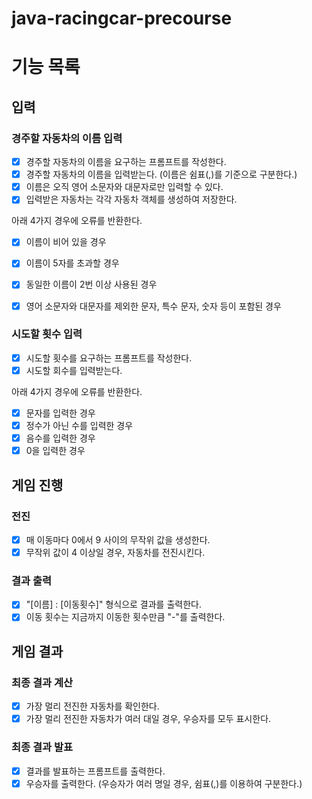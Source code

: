 # java-racingcar-precourse

# 기능 목록
## 입력
### 경주할 자동차의 이름 입력
- [x] 경주할 자동차의 이름을 요구하는 프롬프트를 작성한다.
- [x] 경주할 자동차의 이름을 입력받는다. (이름은 쉼표(,)를 기준으로 구분한다.)
- [x] 이름은 오직 영어 소문자와 대문자로만 입력할 수 있다.
- [x] 입력받은 자동차는 각각 자동차 객체를 생성하여 저장한다.

아래 4가지 경우에 오류를 반환한다.
- [x] 이름이 비어 있을 경우
- [x] 이름이 5자를 초과할 경우
- [x] 동일한 이름이 2번 이상 사용된 경우
- [x] 영어 소문자와 대문자를 제외한 문자, 특수 문자, 숫자 등이 포함된 경우


### 시도할 횟수 입력
- [x] 시도할 횟수를 요구하는 프롬프트를 작성한다.
- [x] 시도할 회수를 입력받는다.

아래 4가지 경우에 오류를 반환한다.
- [x] 문자를 입력한 경우
- [x] 정수가 아닌 수를 입력한 경우
- [x] 음수를 입력한 경우
- [x] 0을 입력한 경우

## 게임 진행
### 전진
- [x] 매 이동마다 0에서 9 사이의 무작위 값을 생성한다.
- [x] 무작위 값이 4 이상일 경우, 자동차를 전진시킨다.

### 결과 출력
- [x] "[이름] : [이동횟수]" 형식으로 결과를 출력한다.
- [x] 이동 횟수는 지금까지 이동한 횟수만큼 "-"를 출력한다.

## 게임 결과
### 최종 결과 계산
- [x] 가장 멀리 전진한 자동차를 확인한다.
- [x] 가장 멀리 전진한 자동차가 여러 대일 경우, 우승자를 모두 표시한다.

### 최종 결과 발표
- [x] 결과를 발표하는 프롬프트를 출력한다.
- [x] 우승자를 출력한다. (우승자가 여러 명일 경우, 쉼표(,)를 이용하여 구분한다.)